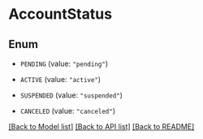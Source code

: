 # AccountStatus

## Enum


* `PENDING` (value: `"pending"`)

* `ACTIVE` (value: `"active"`)

* `SUSPENDED` (value: `"suspended"`)

* `CANCELED` (value: `"canceled"`)


[[Back to Model list]](../README.md#documentation-for-models) [[Back to API list]](../README.md#documentation-for-api-endpoints) [[Back to README]](../README.md)


